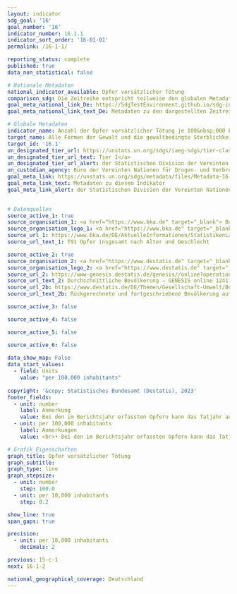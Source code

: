```yaml
---
layout: indicator    
sdg_goal: '16'    
goal_number: '16'    
indicator_number: 16.1.1    
indicator_sort_order: '16-01-01'    
permalink: /16-1-1/    

reporting_status: complete    
published: true    
data_non_statistical: false    

# Nationale Metadaten    
national_indicator_available: Opfer vorsätzlicher Tötung    
comparison_sdg: Die Zeitreihe entspricht teilweise den globalen Metadaten.    
goal_meta_national_link_De: https://SdgTestEnvironment.github.io/sdg-indicators/public/MetaDe/16.1.1.pdf
goal_meta_national_link_text_De: Metadaten zu den dargestellten Zeitreihen    

# Globale Metadaten    
indicator_name: Anzahl der Opfer vorsätzlicher Tötung je 100&nbsp;000 Einwohner/ -innen, nach Geschlecht und Alter    
target_name: Alle Formen der Gewalt und die gewaltbedingte Sterblichkeit überall deutlich verringern    
target_id: '16.1'    
un_designated_tier_url: https://unstats.un.org/sdgs/iaeg-sdgs/tier-classification/'    
un_designated_tier_url_text: Tier I</a>    
un_designated_tier_url_alert: der Statistischen Division der Vereinten Nationen    
un_custodian_agency: Büro der Vereinten Nationen für Drogen- und Verbrechensbekämpfung (UNODC)<br>Weltgesundheitsorganisation (WHO)    
goal_meta_link: https://unstats.un.org/sdgs/metadata/files/Metadata-16-01-01.pdf    
goal_meta_link_text: Metadaten zu diesem Indikator    
goal_meta_link_alert: der Statistischen Division der Vereinten Nationen    
    

# Datenquellen
source_active_1: true
source_organisation_1: <a href="https://www.bka.de" target="_blank"> Bundeskriminalamt (BKA) </a>
source_organisation_logo_1: <a href="https://www.bka.de" target="_blank"><img src="https://g205sdgs.github.io/sdg-indicators/public/OrgImgDe/bka.png" alt="Logo bka" style="height:60px; width:148px"/></a>
source_url_1: https://www.bka.de/DE/AktuelleInformationen/StatistikenLagebilder/PolizeilicheKriminalstatistik/PKS2022/PKSTabellen/BundOpfertabellen/bundopfertabellen.html?nn=194208
source_url_text_1: T91 Opfer insgesamt nach Alter und Geschlecht

source_active_2: true
source_organisation_2: <a href="https://www.destatis.de" target="_blank"> Statistisches Bundesamt (Destatis) </a>
source_organisation_logo_2: <a href="https://www.destatis.de" target="_blank"><img src="https://g205sdgs.github.io/sdg-indicators/public/OrgImgDe/destatis.png" alt="Logo destatis" style="height:60px; width:148px"/></a>
source_url_2: https://www-genesis.destatis.de/genesis//online?operation=table&code=12411-0041
source_url_text_2: Durchschnittliche Bevölkerung – GENESIS online 12411-0041
source_url_2b: https://www.destatis.de/DE/Themen/Gesellschaft-Umwelt/Bevoelkerung/Bevoelkerungsstand/_inhalt.html#sprg233540
source_url_text_2b: Rückgerechnete und fortgeschriebene Bevölkerung auf Grundlage des Zensus 2011 – 1991 bis 2011

source_active_3: false

source_active_4: false

source_active_5: false

source_active_6: false
    
data_show_map: False    
data_start_values: 
  - field: Units
    value: "per 100,000 inhabitants"    
    
copyright: '&copy; Statistisches Bundesamt (Destatis), 2023'    
footer_fields:
  - unit: number
    label: Anmerkung
    value: Bei den im Berichtsjahr erfassten Opfern kann das Tatjahr auch davor liegen (Ausgangsstatistik). Personen, die im Berichtsjahr mehrfach als Opfer erfasst wurden, werden entsprechend mehrfach gezählt.
  - unit: per 100,000 inhabitants
    label: Anmerkungen
    value: <br>• Bei den im Berichtsjahr erfassten Opfern kann das Tatjahr auch davor liegen (Ausgangsstatistik). Personen, die im Berichtsjahr mehrfach als Opfer erfasst wurden, werden entsprechend mehrfach gezählt.<br>• 2022 vorläufige Daten.<br>• Abweichend zur Polizeilichen Kriminalstatistik (PKS) wird die Durchschnitts- anstelle der Stichtagsbevölkerung zum 31. Dezember des Vorjahres für die Berechnung der Opfergefährdungszahl verwendet. <br>• Für 2010 wurde die Bevölkerung anhand des Zensus 2011 sowie der Wanderungs-, Geburten- und Sterbestatistiken zurückgerechnet.    

# Grafik Eigenschaften    
graph_title: Opfer vorsätzlicher Tötung
graph_subtitle:     
graph_type: line
graph_stepsize: 
  - unit: number
    step: 100.0
  - unit: per 10,000 inhabitants
    step: 0.2    

show_line: true
span_gaps: true

precision:
  - unit: per 10,000 inhabitants
    decimals: 2    

previous: 15-c-1    
next: 16-1-2    

national_geographical_coverage: Deutschland    
---
```


<span></span>